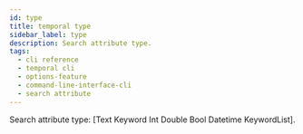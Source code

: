 ```yaml
---
id: type
title: temporal type
sidebar_label: type
description: Search attribute type.
tags:
  - cli reference
  - temporal cli
  - options-feature
  - command-line-interface-cli
  - search attribute
---
```


Search attribute type: [Text Keyword Int Double Bool Datetime KeywordList].
